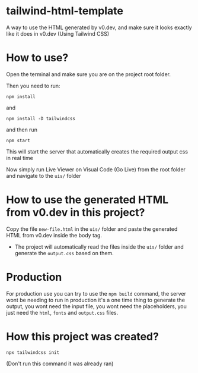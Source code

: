 # tailwind-html-template
 A way to use the HTML generated by v0.dev, and make sure it looks exactly like it does in v0.dev (Using Tailwind CSS)

# How to use?

Open the terminal and make sure you are on the project root folder.

Then you need to run:

```
npm install
```
and
```
npm install -D tailwindcss
```

and then run

```
npm start
```

This will start the server that automatically creates the required output css in real time

Now simply run Live Viewer on Visual Code (Go Live) from the root folder and navigate to the `uis/` folder

# How to use the generated HTML from v0.dev in this project?

Copy the file `new-file.html` in the `uis/` folder and paste the generated HTML from v0.dev inside the body tag.

* The project will automatically read the files inside the `uis/` folder and generate the `output.css` based on them.

# Production

For production use you can try to use the `npm build` command, the server wont be needing to run in production it's a one time thing to generate the output, you wont need the input file, you wont need the placeholders, you just need the `html`, `fonts` and `output.css` files.

# How this project was created?

```
npx tailwindcss init
```
(Don't run this command it was already ran)
